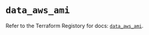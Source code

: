 # `data_aws_ami`

Refer to the Terraform Registory for docs: [`data_aws_ami`](https://registry.terraform.io/providers/hashicorp/aws/3.76.1/docs/data-sources/ami).
